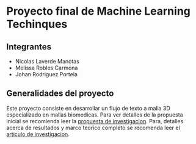 # Proyecto final de Machine Learning Techinques

## Integrantes
- Nicolas Laverde Manotas
- Melissa Robles Carmona
- Johan Rodriguez Portela

## Generalidades del proyecto
Este proyecto consiste en desarrollar un flujo de texto a malla 3D especializado en mallas biomedicas. Para ver detalles de la propuesta inicial se recomienda leer la [propuesta de investigacion](proposal.pdf). Para, detalles acerca de resultados y marco teorico completo se recomenda leer el [articulo de investigacion](article.pdf).